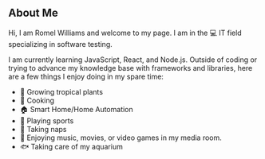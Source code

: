 ## About Me

Hi, I am Romel Williams and welcome to my page. I am in the 💻 IT field specializing in software testing. 

I am currently learning JavaScript, React, and Node.js. Outside of coding or trying to advance my knowledge base with frameworks and libraries, here are a few things I enjoy doing in my spare time:

  - 🌱 Growing tropical plants 
  - 🍳 Cooking
  - 🏠 Smart Home/Home Automation
  - 🏈 Playing sports
  - 🛌 Taking naps
  - 🎥 Enjoying music, movies, or video games in my media room. 
  - 🐟 Taking care of my aquarium
